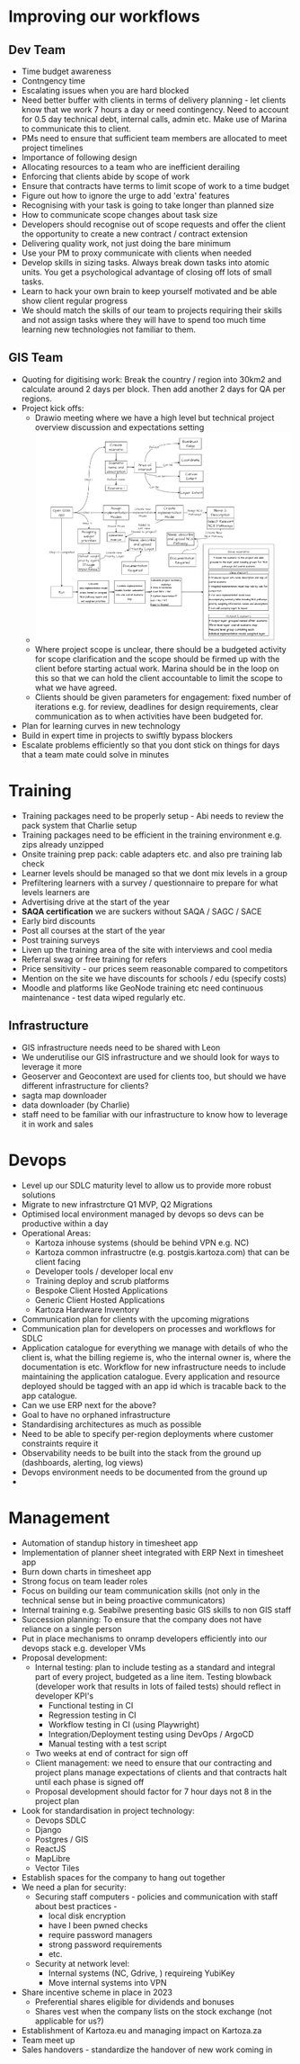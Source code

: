 
# Improving our workflows

## Dev Team

* Time budget awareness
* Contngency time
* Escalating issues when you are hard blocked
* Need better buffer with clients in terms of delivery planning - let clients know that we work 7 hours a day or need contingency. Need to account for 0.5 day technical debt, internal calls, admin etc. Make use of Marina to communicate this to client.
* PMs need to ensure that sufficient team members are allocated to meet project timelines
* Importance of following design
* Allocating resources to a team who are inefficient derailing
* Enforcing that clients abide by scope of work
* Ensure that contracts have terms to limit scope of work to a time budget
* Figure out how to ignore the urge to add 'extra' features
* Recognising with your task is going to take longer than planned size
* How to communicate scope changes about task size 
* Developers should recognise out of scope requests and offer the client the opportunity to create a new contract / contract extension
* Delivering quality work, not just doing the bare minimum
* Use your PM to proxy communicate with clients when needed
* Develop skills in sizing tasks. Always break down tasks into atomic units. You get a psychological advantage of closing off lots of small tasks.
* Learn to hack your own brain to keep yourself motivated and be able show client regular progress
* We should match the skills of our team to projects requiring their skills and not assign tasks where they will have to spend too much time learning new technologies not familiar to them.

## GIS Team

* Quoting for digitising work: Break the country / region into 30km2 and calculate around 2 days per block. Then add another 2 days for QA per regions.
* Project kick offs:
  * Drawio meeting where we have a high level but technical project overview discussion and expectations setting
  * ![Drawio Meeting](img/../../company/kartoza/img/project-drawio-call.png)
  * Where project scope is unclear, there should be a budgeted activity for scope clarification and the scope should be firmed up with the client before starting actual work. Marina should be in the loop on this so that we can hold the client accountable to limit the scope to what we have agreed.
  * Clients should be given parameters for engagement: fixed number of iterations e.g. for review, deadlines for design requirements, clear communication as to when activities have been budgeted for.
* Plan for learning curves in new technology 
* Build in expert time in projects to swiftly bypass blockers
* Escalate problems efficiently so that you dont stick on things for days that a team mate could solve in minutes


# Training

* Training packages need to be properly setup - Abi needs to review the pack system that Charlie setup 
* Training packages need to be efficient in the training environment e.g. zips already unzipped
* Onsite training prep pack: cable adapters etc. and also pre training lab check
* Learner levels should be managed so that we dont mix levels in a group
* Prefiltering learners with a survey / questionnaire to prepare for what levels learners are
* Advertising drive at the start of the year
* **SAQA certification** we are suckers without SAQA / SAGC / SACE
* Early bird discounts
* Post all courses at the start of the year
* Post training surveys
* Liven up the training area of the site with interviews and cool media
* Referral swag or free training for refers
* Price sensitivity - our prices seem reasonable compared to competitors
* Mention on the site we have discounts for schools / edu (specify costs)
* Moodle and platforms like GeoNode training etc need continuous maintenance - test data wiped regularly etc.

## Infrastructure

* GIS infrastructure needs need to be shared with Leon
* We underutilise our GIS infrastructure and we should look for ways to leverage it more
* Geoserver and Geocontext are used for clients too, but should we have different infrastructure for clients?
* sagta map downloader
* data downloader (by Charlie)
* staff need to be familiar with our infrastructure to know how to leverage it in work and sales


# Devops

* Level up our SDLC maturity level to allow us to provide more robust solutions
* Migrate to new infrastrcture Q1 MVP, Q2 Migrations
* Optimised local environment managed by devops so devs can be productive within a day
* Operational Areas:
  * Kartoza inhouse systems (should be behind VPN e.g. NC)
  * Kartoza common infrastructre (e.g. postgis.kartoza.com) that can be client facing
  * Developer tools / developer local env
  * Training deploy and scrub platforms
  * Bespoke Client Hosted Applications
  * Generic Client Hosted Applications
  * Kartoza Hardware Inventory
* Communication plan for clients with the upcoming migrations
* Communication plan for developers on processes and workflows for SDLC
* Application catalogue for everything we manage with details of who the client is, what the billing regieme is, who the internal owner is, where the documentation is etc. Workflow for new infrastructure needs to include maintaining the application catalogue. Every application and resource deployed should be tagged with an app id which is tracable back to the app catalogue.
* Can we use ERP next for the above?
* Goal to have no orphaned infrastructure
* Standardising architectures as much as possible
* Need to be able to specify per-region deployments where customer constraints require it
* Observability needs to be built into the stack from the ground up (dashboards, alerting, log views)
* Devops environment needs to be documented from the ground up
* 

# Management

* Automation of standup history in timesheet app
* Implementation of planner sheet integrated with ERP Next in timesheet app
* Burn down charts in timesheet app
* Strong focus on team leader roles
* Focus on building our team communication skills (not only in the technical sense but in being proactive communicators)
* Internal training e.g. Seabilwe presenting basic GIS skills to non GIS staff
* Succession planning: To ensure that the company does not have reliance on a single person
* Put in place mechanisms to onramp developers efficiently into our devops stack e.g. developer VMs
* Proposal development:
  * Internal testing: plan to include testing as a standard and integral part of every project, budgeted as a line item. Testing blowback (developer work that results in lots of failed tests) should reflect in developer KPI's
    * Functional testing in CI
    * Regression testing in CI
    * Workflow testing in CI (using Playwright)
    * Integration/Deployment testing using DevOps / ArgoCD
    * Manual testing with a test script
  * Two weeks at end of contract for sign off
  * Client management: we need to ensure that our contracting and project plans manage expectations of clients and that contracts halt until each phase is signed off
  * Proposal development should factor for 7 hour days not 8 in the project plan
* Look for standardisation in project technology:
  * Devops SDLC
  * Django
  * Postgres / GIS
  * ReactJS
  * MapLibre
  * Vector Tiles
* Establish spaces for the company to hang out together
* We need a plan for security:
  * Securing staff computers - policies and communication with staff about best practices - 
      * local disk encryption
      * have I been pwned checks
      * require password managers
      * strong password requirements
      * etc.
  * Security at network level:
    * Internal systems (NC, Gdrive, ) requireing YubiKey
    * Move internal systems into VPN
* Share incentive scheme in place in 2023
  * Preferential shares eligible for dividends and bonuses
  * Shares vest when the company lists on the stock exchange (not applicable for us?)
* Establishment of Kartoza.eu and managing impact on Kartoza.za
* Team meet up
* Sales handovers - standardize the handover of new work coming in
  














